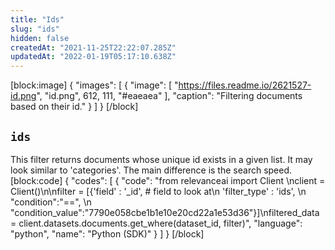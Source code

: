 ```yaml
---
title: "Ids"
slug: "ids"
hidden: false
createdAt: "2021-11-25T22:22:07.285Z"
updatedAt: "2022-01-19T05:17:10.638Z"
---
```

[block:image]
{
  "images": [
    {
      "image": [
        "https://files.readme.io/2621527-id.png",
        "id.png",
        612,
        111,
        "#eaeaea"
      ],
      "caption": "Filtering documents based on their id."
    }
  ]
}
[/block]
## `ids`
This filter returns documents whose unique id exists in a given list. It may look similar to 'categories'. The main difference is the search speed.
[block:code]
{
  "codes": [
    {
      "code": "from relevanceai import Client \nclient = Client()\n\nfilter =  [{'field' : '_id',     # field to look at\n            'filter_type' : 'ids', \n            \"condition\":\"==\", \n            \"condition_value\":\"7790e058cbe1b1e10e20cd22a1e53d36\"}]\nfiltered_data = client.datasets.documents.get_where(dataset_id, filter)",
      "language": "python",
      "name": "Python (SDK)"
    }
  ]
}
[/block]